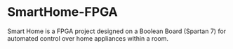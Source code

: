 # SmartHome-FPGA
Smart Home is a FPGA project designed on a Boolean Board (Spartan 7) for automated control over home appliances within a room.
